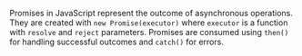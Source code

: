 Promises in JavaScript represent the outcome of asynchronous operations. They are created with `new Promise(executor)` where `executor` is a function with `resolve` and `reject` parameters. Promises are consumed using `then()` for handling successful outcomes and `catch()` for errors.
